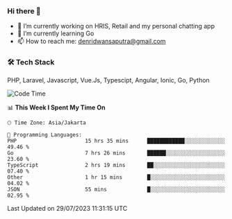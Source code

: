### Hi there 👋

- 🔭 I’m currently working on HRIS, Retail and my personal chatting app
- 🌱 I’m currently learning Go
- 📫 How to reach me: denridwansaputra@gmail.com


### 🛠 Tech Stack
PHP, Laravel, Javascript, Vue.Js, Typescipt, Angular, Ionic, Go, Python


<!--START_SECTION:waka-->
![Code Time](http://img.shields.io/badge/Code%20Time-3%2C532%20hrs%2048%20mins-blue)

📊 **This Week I Spent My Time On** 

```text
🕑︎ Time Zone: Asia/Jakarta

💬 Programming Languages: 
PHP                      15 hrs 35 mins      ████████████░░░░░░░░░░░░░   49.46 % 
Go                       7 hrs 26 mins       ██████░░░░░░░░░░░░░░░░░░░   23.60 % 
TypeScript               2 hrs 19 mins       ██░░░░░░░░░░░░░░░░░░░░░░░   07.40 % 
Other                    1 hr 15 mins        █░░░░░░░░░░░░░░░░░░░░░░░░   04.02 % 
JSON                     55 mins             █░░░░░░░░░░░░░░░░░░░░░░░░   02.95 % 
```


 Last Updated on 29/07/2023 11:31:15 UTC
<!--END_SECTION:waka-->
